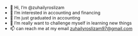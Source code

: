 - 👋 Hi, I’m @zuhailyroslizam
- 👀 I’m interested in accounting and financing
- 🌱 I’m just graduated in accounting 
- 💞️ I’m really want to challenge myself in learning new things
- 📫 can reach me at my email zuhailyroslizam97@gmail.com

<!---
zuhailyroslizam/zuhailyroslizam is a ✨ special ✨ repository because its `README.md` (this file) appears on your GitHub profile.
You can click the Preview link to take a look at your changes.
--->

